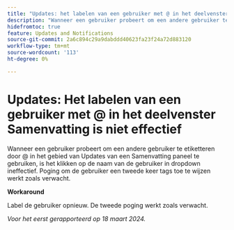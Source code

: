 ```yaml
---
title: "Updates: het labelen van een gebruiker met @ in het deelvenster Samenvatting is niet effectief"
description: "Wanneer een gebruiker probeert om een andere gebruiker te etiketteren door @ in het gebied van Updates van een Samenvatting paneel te gebruiken, is het klikken op de naam van de gebruiker in dropdown inefficiënt. Poging om de gebruiker een tweede keer tags toe te wijzen werkt zoals verwacht."
hidefromtoc: true
feature: Updates and Notifications
source-git-commit: 2a6c894c29a9dabddd40623fa23f24a72d883120
workflow-type: tm+mt
source-wordcount: '113'
ht-degree: 0%

---
```



# Updates: Het labelen van een gebruiker met @ in het deelvenster Samenvatting is niet effectief

Wanneer een gebruiker probeert om een andere gebruiker te etiketteren door @ in het gebied van Updates van een Samenvatting paneel te gebruiken, is het klikken op de naam van de gebruiker in dropdown ineffectief. Poging om de gebruiker een tweede keer tags toe te wijzen werkt zoals verwacht.

**Workaround**

Label de gebruiker opnieuw. De tweede poging werkt zoals verwacht.

_Voor het eerst gerapporteerd op 18 maart 2024._
